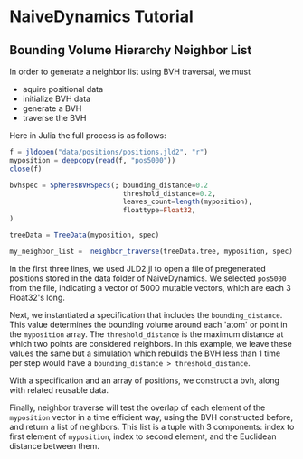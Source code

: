 # NaiveDynamics Tutorial

## Bounding Volume Hierarchy Neighbor List

In order to generate a neighbor list using BVH traversal, we must
* aquire positional data
* initialize BVH data
* generate a BVH
* traverse the BVH

Here in Julia the full process is as follows:

```julia
f = jldopen("data/positions/positions.jld2", "r")
myposition = deepcopy(read(f, "pos5000"))
close(f)

bvhspec = SpheresBVHSpecs(; bounding_distance=0.2
                            threshold_distance=0.2, 
                            leaves_count=length(myposition),
                            floattype=Float32, 
)

treeData = TreeData(myposition, spec)

my_neighbor_list =  neighbor_traverse(treeData.tree, myposition, spec)
```

In the first three lines, we used JLD2.jl to open a file of pregenerated positions stored in the data folder of NaiveDynamics. We selected `pos5000` from the file, indicating a vector of 5000 mutable vectors, which are each 3 Float32's long. 

Next, we instantiated a specification that includes the `bounding_distance`. This value determines the bounding volume around each 'atom' or point in the `myposition` array. The `threshold_distance` is the maximum distance at which two points are considered neighbors. In this example, we leave these values the same but a simulation which rebuilds the BVH less than 1 time per step would have a `bounding_distance > threshold_distance`.

With a specification and an array of positions, we construct a bvh, along with related reusable data. 

Finally, neighbor traverse will test the overlap of each element of the `myposition` vector in a time efficient way, using the BVH constructed before, and return a list of neighbors. This list is a tuple with 3 components: index to first element of `myposition`, index to second element, and the Euclidean distance between them.